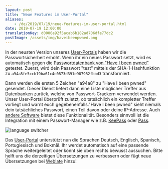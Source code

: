 ```yaml
---
layout: post
title: "Neue Features im User-Portal"
aliases:
    - /de/2019/07/19/neue-features-im-user-portal.html
date: 2019-07-19 12:00:00
translationKey: d0006a92f5acab6b182ad706dfe77dc2
postImage: /assets/img/haveibeenpwned.png
---
```

In der neusten Version unseres [User-Portals](https://users.systemli.org) haben wir die Passwortsicherheit erhöht. Wenn 
ihr ein neues Passwort setzt, wird es automatisch gegen die 
[Passwortdatenbank von "Have I been pwned"](https://haveibeenpwned.com/Passwords) getestet. Zuerst, wird dein 
Passwort "test" mittels der SHA-1-Hashfunktion zu `a94a8fe5ccb19ba61c4c0873d391e987982fbbd3` transformiert.

Dann werden die ersten 5 Zeichen "a94a8" zu "Have I been pwned" gesendet. Dieser Dienst liefert dann eine Liste 
möglicher Treffer aus Datenbanken zurück, welche von Passwort-Crackern verwendet werden. Unser User-Portal überprüft 
zuletzt, ob tatsächlich ein kompletter Treffer vorliegt und warnt euch gegebenenfalls."Have I been pwned" sieht niemals 
dein tatsächliches Passwort, einen Teil davon oder deine IP-Adresse. Auch 
[andere Software](https://haveibeenpwned.com/API/Consumers) bietet diese Funktionalität. Besonders sinnvoll ist die 
Integration mit einem Passwort-Manager wie z.B. [KeePass](https://github.com/andrew-schofield/keepass2-haveibeenpwned) 
oder [Pass](https://gitlab.com/darnir/pass-audit).

<img src="/assets/img/language_switcher.png" alt="language switcher" class="float-right py-2 pl-4">

Das [User-Portal](https://users.systemli.org) unterstützt nun die Sprachen Deutsch, Englisch, Spanisch, Portugiesisch 
und Bokmål. Ihr werdet automatisch auf eine passende Sprache weitergeleitet oder könnt sie oben rechts bewusst 
aussuchen. Bitte helft uns die derzeitigen Übersetzungen zu verbessern oder fügt neue Übersetzungen bei 
[Weblate](https://hosted.weblate.org/engage/userli/) hinzu!
